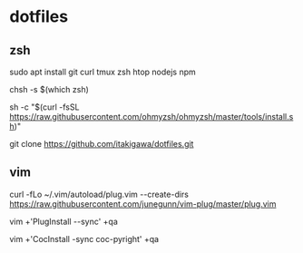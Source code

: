 # dotfiles

## zsh

sudo apt install git curl tmux zsh htop nodejs npm

chsh -s $(which zsh)

sh -c "$(curl -fsSL https://raw.githubusercontent.com/ohmyzsh/ohmyzsh/master/tools/install.sh)"

git clone https://github.com/itakigawa/dotfiles.git

## vim

curl -fLo ~/.vim/autoload/plug.vim --create-dirs https://raw.githubusercontent.com/junegunn/vim-plug/master/plug.vim

vim +'PlugInstall --sync' +qa

vim +'CocInstall -sync coc-pyright' +qa


